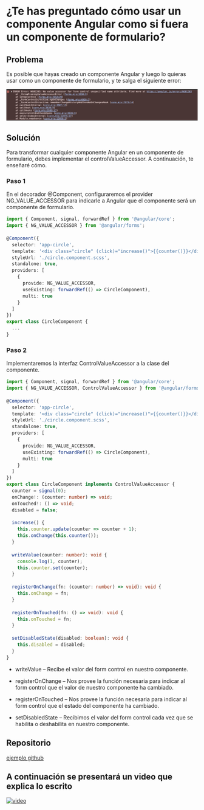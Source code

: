 # ¿Te has preguntado cómo usar un componente Angular como si fuera un componente de formulario?

## Problema

Es posible que hayas creado un componente Angular y luego lo quieras usar como un componente de formulario, y te salga el siguiente error:

![alt text](./resoureces/error-control-value-accessor.png)

## Solución

Para transformar cualquier componente Angular en un componente de formulario, debes implementar el controlValueAccessor. A continuación, te enseñaré cómo.

### Paso 1

En el decorador @Component, configuraremos el provider NG_VALUE_ACCESSOR para indicarle a Angular que el componente será un componente de formulario.

```typescript
import { Component, signal, forwardRef } from '@angular/core';
import { NG_VALUE_ACCESSOR } from '@angular/forms';

@Component({
  selector: 'app-circle',
  template: '<div class="circle" (click)="increase()">{{counter()}}</div>',
  styleUrl: './circle.component.scss',
  standalone: true,
  providers: [
    {
      provide: NG_VALUE_ACCESSOR,
      useExisting: forwardRef(() => CircleComponent),
      multi: true
    }
  ]
})
export class CircleComponent {
  ...
}
```

### Paso 2

Implementaremos la interfaz ControlValueAccessor a la clase del componente.

```typescript
import { Component, signal, forwardRef } from '@angular/core';
import { NG_VALUE_ACCESSOR, ControlValueAccessor } from '@angular/forms';

@Component({
  selector: 'app-circle',
  template: '<div class="circle" (click)="increase()">{{counter()}}</div>',
  styleUrl: './circle.component.scss',
  standalone: true,
  providers: [
    {
      provide: NG_VALUE_ACCESSOR,
      useExisting: forwardRef(() => CircleComponent),
      multi: true
    }
  ]
})
export class CircleComponent implements ControlValueAccessor {
  counter = signal(0);
  onChange!: (counter: number) => void;
  onTouched!: () => void;
  disabled = false;

  increase() {
    this.counter.update(counter => counter + 1);
    this.onChange(this.counter());
  }

  writeValue(counter: number): void {
    console.log(1, counter);
    this.counter.set(counter);
  }

  registerOnChange(fn: (counter: number) => void): void {
    this.onChange = fn;
  }

  registerOnTouched(fn: () => void): void {
    this.onTouched = fn;
  }

  setDisabledState(disabled: boolean): void {
    this.disabled = disabled;
  }
}
```

* writeValue – Recibe el valor del form control en nuestro componente.

* registerOnChange – Nos provee la función necesaria para indicar al form control que el valor de nuestro componente ha cambiado.

* registerOnTouched – Nos provee la función necesaria para indicar al form control que el estado del componente ha cambiado.

* setDisabledState – Recibimos el valor del form control cada vez que se habilita o deshabilita en nuestro componente.

## Repositorio

[ejemplo github]()

## A continuación se presentará un video que explica lo escrito

[![video](https://img.youtube.com/vi/YOUTUBE_VIDEO_ID_HERE/0.jpg)](https://youtu.be/EdXM46wv0hU)

